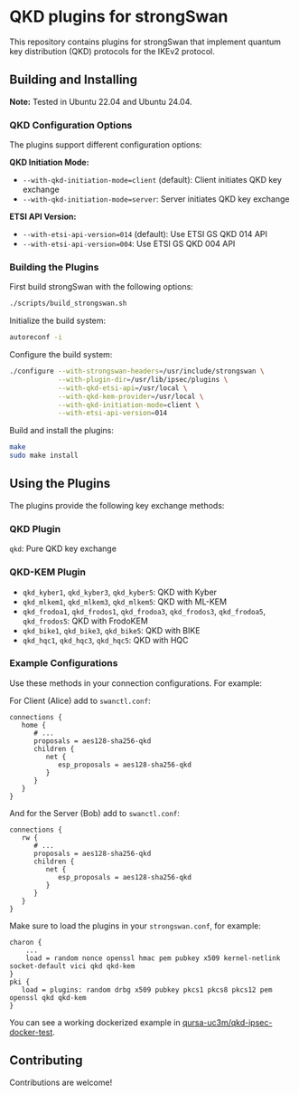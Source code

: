 # QKD plugins for strongSwan

This repository contains plugins for strongSwan that implement quantum key distribution (QKD) protocols for the IKEv2 protocol.

## Building and Installing

**Note:** Tested in Ubuntu 22.04 and Ubuntu 24.04.

### QKD Configuration Options

The plugins support different configuration options:

**QKD Initiation Mode:**

- `--with-qkd-initiation-mode=client` (default): Client initiates QKD key exchange
- `--with-qkd-initiation-mode=server`: Server initiates QKD key exchange

**ETSI API Version:**

- `--with-etsi-api-version=014` (default): Use ETSI GS QKD 014 API
- `--with-etsi-api-version=004`: Use ETSI GS QKD 004 API


### Building the Plugins

First build strongSwan with the following options:

```bash
./scripts/build_strongswan.sh
```

Initialize the build system:

```bash
autoreconf -i
```

Configure the build system:

```bash
./configure --with-strongswan-headers=/usr/include/strongswan \
            --with-plugin-dir=/usr/lib/ipsec/plugins \
            --with-qkd-etsi-api=/usr/local \
            --with-qkd-kem-provider=/usr/local \
            --with-qkd-initiation-mode=client \
            --with-etsi-api-version=014
```

Build and install the plugins:

```bash
make
sudo make install
```

## Using the Plugins

The plugins provide the following key exchange methods:

### QKD Plugin

`qkd`: Pure QKD key exchange

### QKD-KEM Plugin

* `qkd_kyber1`, `qkd_kyber3`, `qkd_kyber5`: QKD with Kyber
* `qkd_mlkem1`, `qkd_mlkem3`, `qkd_mlkem5`: QKD with ML-KEM
* `qkd_frodoa1`, `qkd_frodos1`, `qkd_frodoa3`, `qkd_frodos3`, `qkd_frodoa5`, `qkd_frodos5`: QKD with FrodoKEM
* `qkd_bike1`, `qkd_bike3`, `qkd_bike5`: QKD with BIKE
* `qkd_hqc1`, `qkd_hqc3`, `qkd_hqc5`: QKD with HQC

### Example Configurations

Use these methods in your connection configurations. For example:

For Client (Alice) add to `swanctl.conf`:

```config
connections {
   home {
      # ...
      proposals = aes128-sha256-qkd
      children {
         net {
            esp_proposals = aes128-sha256-qkd
         }
      }
   }
}
```

And for the Server (Bob) add to `swanctl.conf`:

```config
connections {
   rw {
      # ...
      proposals = aes128-sha256-qkd
      children {
         net {
            esp_proposals = aes128-sha256-qkd
         }
      }
   }
}
```

Make sure to load the plugins in your `strongswan.conf`, for example:

```config
charon {
    ...
    load = random nonce openssl hmac pem pubkey x509 kernel-netlink socket-default vici qkd qkd-kem
}
pki {
   load = plugins: random drbg x509 pubkey pkcs1 pkcs8 pkcs12 pem openssl qkd qkd-kem
}
```

You can see a working dockerized example in [qursa-uc3m/qkd-ipsec-docker-test](https://github.com/qursa-uc3m/qkd-ipsec-docker-test).

## Contributing

Contributions are welcome!